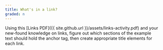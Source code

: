 ```yaml
---
title: What's in a link?
graded: n
---
```


Using this [Links PDF]({{ site.github.url }}/assets/links-activity.pdf) and your new-found knowledge on links, figure out which sections of the example text should hold the anchor tag, then create appropriate title elements for each link.